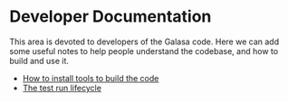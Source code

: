 # Developer Documentation

This area is devoted to developers of the Galasa code. Here we can 
add some useful notes to help people understand the codebase, and how to build and use it.

- [How to install tools to build the code](install-pre-req-tools.md)
- [The test run lifecycle](./test-run-lifecycle.md)
